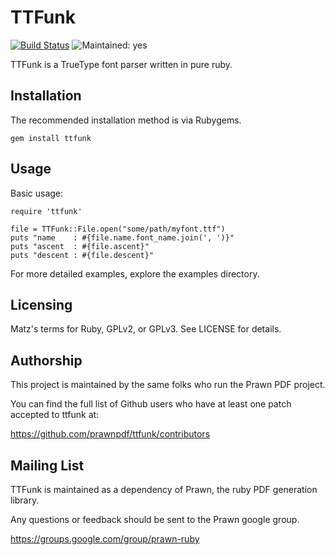 # TTFunk

[![Build Status](https://travis-ci.org/prawnpdf/ttfunk.svg?branch=master)](https://travis-ci.org/prawnpdf/ttfunk)
![Maintained: yes](https://img.shields.io/badge/maintained-yes-brightgreen.svg)

TTFunk is a TrueType font parser written in pure ruby.

## Installation

The recommended installation method is via Rubygems.

    gem install ttfunk

## Usage

Basic usage:

    require 'ttfunk'

    file = TTFunk::File.open("some/path/myfont.ttf")
    puts "name    : #{file.name.font_name.join(', ')}"
    puts "ascent  : #{file.ascent}"
    puts "descent : #{file.descent}"

For more detailed examples, explore the examples directory.

## Licensing

Matz's terms for Ruby, GPLv2, or GPLv3. See LICENSE for details.

##  Authorship

This project is maintained by the same folks who run the Prawn PDF project.

You can find the full list of Github users who have at least one patch accepted
to ttfunk at:

  https://github.com/prawnpdf/ttfunk/contributors

## Mailing List

TTFunk is maintained as a dependency of Prawn, the ruby PDF generation library.

Any questions or feedback should be sent to the Prawn google group.

https://groups.google.com/group/prawn-ruby
